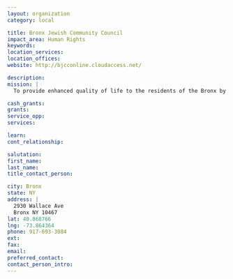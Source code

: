 ```yaml
---
layout: organization
category: local

title: Bronx Jewish Community Council
impact_area: Human Rights
keywords: 
location_services: 
location_offices: 
website: http://bjcconline.cloudaccess.net/

description: 
mission: |
  To provide enhanced quality of life to the residents of the Bronx by offering services, support, and connections to resources that help people continue living comfortably and safely in their homes and communities.

cash_grants: 
grants: 
service_opp: 
services: 

learn: 
cont_relationship: 

salutation: 
first_name: 
last_name: 
title_contact_person: 

city: Bronx
state: NY
address: |
  2930 Wallace Ave  
  Bronx NY 10467
lat: 40.868766
lng: -73.864364
phone: 917-693-3084
ext: 
fax: 
email: 
preferred_contact: 
contact_person_intro: 
---
```

